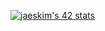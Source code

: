 [![jaeskim's 42 stats](https://badge42.herokuapp.com/api/stats/ftegan?privacyEmail=true?privacyName=true)](https://github.com/JaeSeoKim/badge42)
